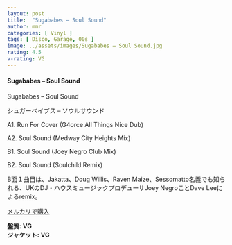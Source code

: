 ```yaml
---
layout: post
title:  "Sugababes – Soul Sound"
author: mmr
categories: [ Vinyl ]
tags: [ Disco, Garage, 00s ]
image: ../assets/images/Sugababes – Soul Sound.jpg
rating: 4.5
v-rating: VG
---
```


#### Sugababes – Soul Sound

Sugababes – Soul Sound

シュガーベイブス – ソウルサウンド

A1. Run For Cover (G4orce All Things Nice Dub)

A2. Soul Sound (Medway City Heights Mix)

B1. Soul Sound (Joey Negro Club Mix)

B2. Soul Sound (Soulchild Remix)

B面１曲目は、Jakatta、Doug Willis、Raven Maize、Sessomatto名義でも知られる、UKのDJ・ハウスミュージックプロデューサJoey NegroことDave Leeによるremix。

[メルカリで購入](https://jp.mercari.com/item/m76809877901?afid=6142608987)

<div class="mt-4 mb-4 d-flex align-items-center">
<strong class="mr-1">盤質: VG</strong>
</div>
<div class="mt-4 mb-4 d-flex align-items-center">
<strong class="mr-1">ジャケット: VG</strong>
</div>
